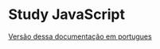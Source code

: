 # Study JavaScript

[Versão dessa documentação em portugues](https://github.com/LucasAnselmoSilva12345/aprenda_JavaScript/blob/main/README.md)